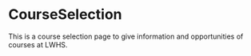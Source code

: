 # CourseSelection
This is a course selection page to give information and opportunities of courses at LWHS.
